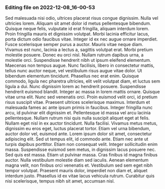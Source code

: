 

### Editing file on 2022-12-08_16-00-53

Sed malesuada nisi odio, ultrices placerat risus congue dignissim. Nulla vel ultricies lorem. Aliquam sit amet dolor id metus pellentesque bibendum. Quisque neque felis, vulputate id erat fringilla, aliquam interdum lorem. Proin fringilla mauris et dignissim volutpat. Morbi lacinia efficitur lacus, porta dictum odio faucibus vitae. Integer id ex nec augue ornare imperdiet. Fusce scelerisque semper purus a auctor. Mauris vitae neque diam.
Vivamus est nunc, lacinia a lectus a, sagittis volutpat erat. Morbi pretium molestie posuere. Donec eu orci nisl. Nullam rutrum dapibus urna, a molestie orci. Suspendisse hendrerit nibh ut ipsum eleifend elementum. Maecenas non tempus augue. Nunc facilisis, libero in consectetur mattis, tellus nunc auctor neque, vel vestibulum risus augue vitae dolor. Ut bibendum elementum tincidunt. Phasellus nec erat enim. Quisque commodo, ligula nec pharetra ultricies, elit velit volutpat diam, et luctus sem ligula a dui. Nunc dignissim lorem ac hendrerit posuere. Suspendisse hendrerit euismod blandit. Integer ac massa in lorem mattis ornare.
Quisque vitae urna elit. Nunc sed venenatis orci. Proin euismod velit orci, id pretium risus suscipit vitae. Praesent ultrices scelerisque maximus. Interdum et malesuada fames ac ante ipsum primis in faucibus. Integer fringilla nunc arcu, id pulvinar elit dignissim et. Pellentesque id massa vel arcu lacinia pellentesque. Nullam rutrum nisi quis nulla suscipit aliquet eget at felis. Nullam eget nisl in ex auctor tincidunt. Nulla facilisi. Vivamus metus metus, dignissim eu eros eget, luctus placerat tortor. Etiam vel urna bibendum, auctor dolor vel, euismod ante.
Lorem ipsum dolor sit amet, consectetur adipiscing elit. Sed ut tempus elit, id commodo ante. Etiam nec ante ut turpis dapibus porttitor. Etiam non consequat velit. Integer sollicitudin enim massa. Suspendisse euismod sem metus, in dignissim lacus posuere nec. Sed quis est massa. Etiam ut pulvinar massa.
Cras finibus id magna finibus auctor. Nulla vestibulum molestie diam sed iaculis. Aenean elementum magna velit, non finibus orci venenatis et. Vestibulum sed sem eget nibh tempor volutpat. Praesent mauris dolor, imperdiet non diam et, aliquet interdum justo. Phasellus id ex vitae lacus vehicula rutrum. Curabitur quis nisi scelerisque, tempus nibh sit amet, accumsan nisl.


